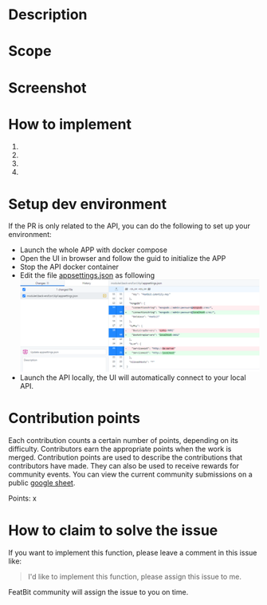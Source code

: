 # Description

# Scope

# Screenshot

# How to implement

1.
2.
3.
4.


# Setup dev environment
If the PR is only related to the API, you can do the following to set up your environment:

- Launch the whole APP with docker compose
- Open the UI in browser and follow the guid to initialize the APP
- Stop the API docker container
- Edit the file [appsettings.json](modules\back-end\src\Api\appsettings.json) as following
![API settings](api-settings.png)
- Launch the API locally, the UI will automatically connect to your local API.

# Contribution points

Each contribution counts a certain number of points, depending on its difficulty. Contributors earn the appropriate
points when the work is merged. Contribution points are used to describe the contributions that contributors have made.
They can also be used to receive rewards for community events. You can view the current community submissions on a
public [google sheet](https://docs.google.com/spreadsheets/d/1ukyXgi_jRPeXj7EAST0IrnPfLOQ6xDBkcyAJY9N-Yb4/edit#gid=0).

Points: x

# How to claim to solve the issue

If you want to implement this function, please leave a comment in this issue like:

> I'd like to implement this function, please assign this issue to me.

FeatBit community will assign the issue to you on time.

